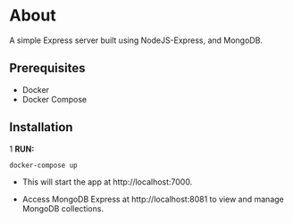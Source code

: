 # About

A simple  Express server built using NodeJS-Express, and MongoDB.

## Prerequisites

- Docker
- Docker Compose

## Installation
1 **RUN:**

```bash
docker-compose up
```

- This will start the app at http://localhost:7000.

- Access MongoDB Express at http://localhost:8081 to view and manage MongoDB collections.


